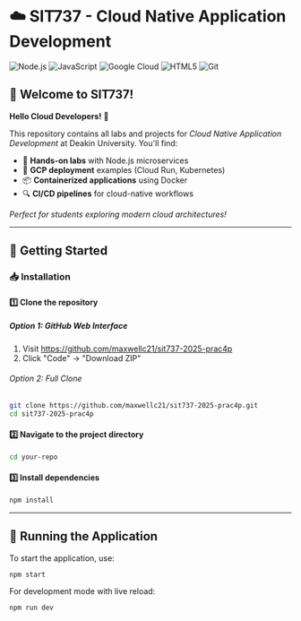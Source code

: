 # ☁️ SIT737 - Cloud Native Application Development

![Node.js](https://img.shields.io/badge/Node.js-339933?style=for-the-badge&logo=nodedotjs&logoColor=white)
![JavaScript](https://img.shields.io/badge/JavaScript-F7DF1E?style=for-the-badge&logo=javascript&logoColor=black)
![Google Cloud](https://img.shields.io/badge/Google_Cloud-4285F4?style=for-the-badge&logo=google-cloud&logoColor=white)
![HTML5](https://img.shields.io/badge/HTML5-E34F26?style=for-the-badge&logo=html5&logoColor=white)
![Git](https://img.shields.io/badge/Git-F05032?style=for-the-badge&logo=git&logoColor=white)

## 🌟 Welcome to SIT737!

**Hello Cloud Developers!** 👋

This repository contains all labs and projects for _Cloud Native Application Development_ at Deakin University. You'll find:

- 🧪 **Hands-on labs** with Node.js microservices
- 🚀 **GCP deployment** examples (Cloud Run, Kubernetes)
- 📦 **Containerized applications** using Docker
- 🔍 **CI/CD pipelines** for cloud-native workflows

_Perfect for students exploring modern cloud architectures!_

---

## 🚀 Getting Started

### 📥 Installation

#### 1️⃣ Clone the repository

##### Option 1: GitHub Web Interface

1. Visit https://github.com/maxwellc21/sit737-2025-prac4p
2. Click "Code" → "Download ZIP"

###### Option 2: Full Clone

```bash
git clone https://github.com/maxwellc21/sit737-2025-prac4p.git
cd sit737-2025-prac4p
```

#### 2️⃣ Navigate to the project directory

```sh
cd your-repo
```

#### 3️⃣ Install dependencies

```sh
npm install
```

---

## 🚀 Running the Application

To start the application, use:

```sh
npm start
```

For development mode with live reload:

```sh
npm run dev
```
